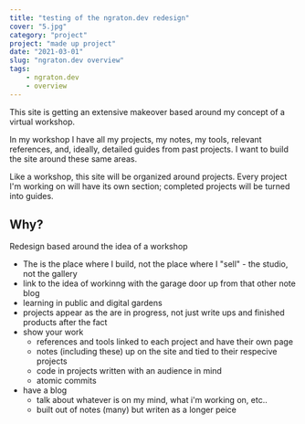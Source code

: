 ```yaml
---
title: "testing of the ngraton.dev redesign"
cover: "5.jpg"
category: "project"
project: "made up project"
date: "2021-03-01"
slug: "ngraton.dev overview"
tags:
    - ngraton.dev
    - overview
---
```


This site is getting an extensive makeover based around my concept of a virtual workshop.

In my workshop I have all my projects, my notes, my tools, relevant references, and, ideally, detailed guides from past projects. I want to build the site around these same areas.

Like a workshop, this site will be organized around projects. Every project I'm working on will have its own section; completed projects will be turned into guides.

## Why?

Redesign based around the idea of a workshop
- The is the place where I build, not the place where I "sell" - the studio, not the gallery
- link to the idea of workinng with the garage door up from that other note blog
- learning in public and digital gardens
- projects appear as the are in progress, not just write ups and finished products after the fact
- show your work
	- references and tools linked to each project and have their own page
	- notes (including these) up on the site and tied to their respecive projects
	- code in projects written with an audience in mind
	- atomic commits
- have a blog
	- talk about whatever is on my mind, what i'm working on, etc..
	- built out of notes (many) but writen as a longer peice
